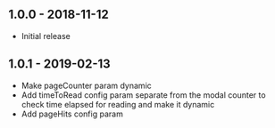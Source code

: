 ## 1.0.0 - 2018-11-12

- Initial release

## 1.0.1 - 2019-02-13

- Make pageCounter param dynamic
- Add timeToRead  config param separate from the modal counter to check time elapsed for reading  and make it dynamic
- Add pageHits config param
